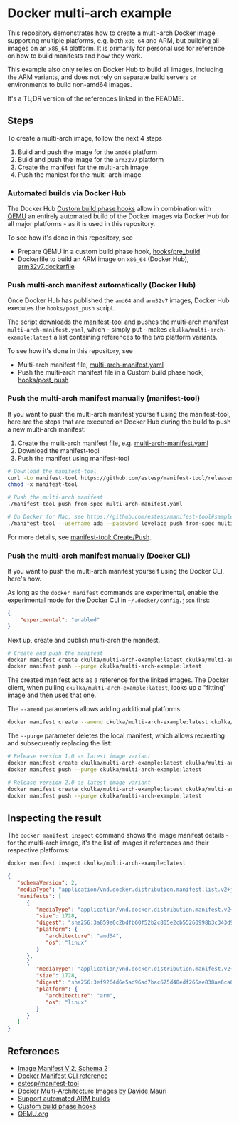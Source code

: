 # Docker multi-arch example

This repository demonstrates how to create a multi-arch Docker image supporting multiple platforms, e.g. both `x86_64` and ARM, but building all images on an `x86_64` platform. It is primarily for personal use for reference on how to build manifests and how they work.

This example also only relies on Docker Hub to build all images, including the ARM variants, and does not rely on separate build servers or environments to build non-amd64 images.

It's a TL;DR version of the references linked in the README.

## Steps

To create a multi-arch image, follow the next 4 steps

1. Build and push the image for the `amd64` platform
2. Build and push the image for the `arm32v7` platform
3. Create the manifest for the multi-arch image
4. Push the maniest for the multi-arch image

### Automated builds via Docker Hub

The Docker Hub [Custom build phase hooks](https://docs.docker.com/docker-hub/builds/advanced/#custom-build-phase-hooks) allow in combination with [QEMU](https://www.qemu.org) an entirely automated build of the Docker images via Docker Hub for all major platforms - as it is used in this repository.

To see how it's done in this repository, see

- Prepare QEMU in a custom build phase hook, [hooks/pre_build](./hooks/pre_build)
- Dockerfile to build an ARM image on `x86_64` (Docker Hub), [arm32v7.dockerfile](./arm32v7.dockerfile)

### Push multi-arch manifest automatically (Docker Hub)

Once Docker Hub has published the `amd64` and `arm32v7` images, Docker Hub executes the `hooks/post_push` script.

The script downloads the [manifest-tool](https://github.com/estesp/manifest-tool) and pushes the multi-arch manifest `multi-arch-manifest.yaml`, which - simply put - makes `ckulka/multi-arch-example:latest` a list containing references to the two platform variants.

To see how it's done in this repository, see

- Multi-arch manifest file, [multi-arch-manifest.yaml](./multi-arch-manifest.yaml)
- Push the multi-arch manifest file in a Custom build phase hook, [hooks/post_push](./hooks/post_push)

### Push the multi-arch manifest manually (manifest-tool)

If you want to push the multi-arch manifest yourself using the manifest-tool, here are the steps that are executed on Docker Hub during the build to push a new multi-arch manifest:

1. Create the mulit-arch manifest file, e.g. [multi-arch-manifest.yaml](./multi-arch-manifest.yaml)
2. Download the manifest-tool
3. Push the manifest using manifest-tool

```bash
# Download the manifest-tool
curl -Lo manifest-tool https://github.com/estesp/manifest-tool/releases/download/v0.9.0/manifest-tool-linux-amd64
chmod +x manifest-tool

# Push the multi-arch manifest
./manifest-tool push from-spec multi-arch-manifest.yaml

# On Docker for Mac, see https://github.com/estesp/manifest-tool#sample-usage
./manifest-tool --username ada --password lovelace push from-spec multi-arch-manifest.yaml
```

For more details, see [manifest-tool: Create/Push](https://github.com/estesp/manifest-tool#createpush).

### Push the multi-arch manifest manually (Docker CLI)

If you want to push the multi-arch manifest yourself using the Docker CLI, here's how.

As long as the `docker manifest` commands are experimental, enable the experimental mode for the Docker CLI in `~/.docker/config.json` first:

```json
{
    "experimental": "enabled"
}
```

Next up, create and publish multi-arch the manifest.

```bash
# Create and push the manifest
docker manifest create ckulka/multi-arch-example:latest ckulka/multi-arch-example:amd64 ckulka/multi-arch-example:arm32v7
docker manifest push --purge ckulka/multi-arch-example:latest
```

The created manifest acts as a reference for the linked images. The Docker client, when pulling `ckulka/multi-arch-example:latest`, looks up a "fitting" image and then uses that one.

The `--amend` parameters allows adding additional platforms:

```bash
docker manifest create --amend ckulka/multi-arch-example:latest ckulka/multi-arch-example:arm64v7
```

The `--purge` parameter deletes the local manifest, which allows recreating and subsequently replacing the list:

```bash
# Release version 1.0 as latest image variant
docker manifest create ckulka/multi-arch-example:latest ckulka/multi-arch-example:1.0-amd64 ckulka/multi-arch-example:1.0-arm32v7
docker manifest push --purge ckulka/multi-arch-example:latest

# Release version 2.0 as latest image variant
docker manifest create ckulka/multi-arch-example:latest ckulka/multi-arch-example:2.0-amd64 ckulka/multi-arch-example:2.0-arm32v7
docker manifest push --purge ckulka/multi-arch-example:latest
```

## Inspecting the result

The `docker manifest inspect` command shows the image manifest details - for the multi-arch image, it's the list of images it references and their respective platforms:

```bash
docker manifest inspect ckulka/multi-arch-example:latest
```

```json
{
   "schemaVersion": 2,
   "mediaType": "application/vnd.docker.distribution.manifest.list.v2+json",
   "manifests": [
      {
         "mediaType": "application/vnd.docker.distribution.manifest.v2+json",
         "size": 1728,
         "digest": "sha256:3a859e0c2bdfb60f52b2c805e2cb55260998b3c343d9e2ea04a742d946be1b1e",
         "platform": {
            "architecture": "amd64",
            "os": "linux"
         }
      },
      {
         "mediaType": "application/vnd.docker.distribution.manifest.v2+json",
         "size": 1728,
         "digest": "sha256:3ef9264d6e5ad96ad7bac675d40edf265ae838ae6ca60865abed159c8c5124c8",
         "platform": {
            "architecture": "arm",
            "os": "linux"
         }
      }
   ]
}
```

## References

- [Image Manifest V 2, Schema 2](https://docs.docker.com/registry/spec/manifest-v2-2/)
- [Docker Manifest CLI reference](https://docs.docker.com/edge/engine/reference/commandline/manifest/)
- [estesp/manifest-tool](https://github.com/estesp/manifest-tool)
- [Docker Multi-Architecture Images by Davide Mauri](https://medium.com/@mauridb/docker-multi-architecture-images-365a44c26be6)
- [Support automated ARM builds](https://github.com/docker/hub-feedback/issues/1261)
- [Custom build phase hooks](https://docs.docker.com/docker-hub/builds/advanced/#custom-build-phase-hooks)
- [QEMU.org](https://www.qemu.org)
